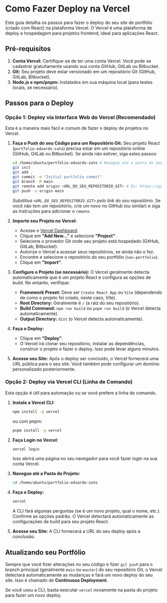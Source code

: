 # Como Fazer Deploy na Vercel

Este guia detalha os passos para fazer o deploy do seu site de portfólio (criado com React) na plataforma Vercel. O Vercel é uma plataforma de deploy e hospedagem para projetos frontend, ideal para aplicações React.

## Pré-requisitos

1.  **Conta Vercel:** Certifique-se de ter uma conta Vercel. Você pode se cadastrar gratuitamente usando sua conta GitHub, GitLab ou Bitbucket.
2.  **Git:** Seu projeto deve estar versionado em um repositório Git (GitHub, GitLab, Bitbucket).
3.  **Node.js e npm/pnpm:** Instalados em sua máquina local (para testes locais, se necessário).

## Passos para o Deploy

### Opção 1: Deploy via Interface Web do Vercel (Recomendado)

Esta é a maneira mais fácil e comum de fazer o deploy de projetos no Vercel.

1.  **Faça o Push do seu Código para um Repositório Git:**
    Seu projeto React (`portfolio-eduardo-sato`) precisa estar em um repositório online (GitHub, GitLab ou Bitbucket). Se ainda não estiver, siga estes passos:
    ```bash
    cd /home/ubuntu/portfolio-eduardo-sato # Navegue até a pasta do seu projeto
    git init
    git add .
    git commit -m "Initial portfolio commit"
    git branch -M main
    git remote add origin <URL_DO_SEU_REPOSITORIO_GIT> # Ex: https://github.com/seu-usuario/seu-portfolio.git
    git push -u origin main
    ```
    *Substitua `<URL_DO_SEU_REPOSITORIO_GIT>` pelo link do seu repositório.* Se você não tem um repositório, crie um novo no GitHub (ou similar) e siga as instruções para adicionar o `remote`.

2.  **Importe seu Projeto no Vercel:**
    *   Acesse o [Vercel Dashboard](https://vercel.com/dashboard).
    *   Clique em **"Add New..."** e selecione **"Project"**.
    *   Selecione o provedor Git onde seu projeto está hospedado (GitHub, GitLab, Bitbucket).
    *   Autorize o Vercel a acessar seus repositórios, se ainda não o fez.
    *   Encontre e selecione o repositório do seu portfólio (`seu-portfolio`).
    *   Clique em **"Import"**.

3.  **Configure o Projeto (se necessário):**
    O Vercel geralmente detecta automaticamente que é um projeto React e configura as opções de build. No entanto, verifique:
    *   **Framework Preset:** Deve ser `Create React App` ou `Vite` (dependendo de como o projeto foi criado, neste caso, Vite).
    *   **Root Directory:** Geralmente é `/` (a raiz do seu repositório).
    *   **Build Command:** `npm run build` ou `pnpm run build` (o Vercel detecta automaticamente).
    *   **Output Directory:** `dist` (o Vercel detecta automaticamente).

4.  **Faça o Deploy:**
    *   Clique em **"Deploy"**.
    *   O Vercel irá clonar seu repositório, instalar as dependências, construir o projeto e fazer o deploy. Isso pode levar alguns minutos.

5.  **Acesse seu Site:**
    Após o deploy ser concluído, o Vercel fornecerá uma URL pública para o seu site. Você também pode configurar um domínio personalizado posteriormente.

### Opção 2: Deploy via Vercel CLI (Linha de Comando)

Esta opção é útil para automação ou se você prefere a linha de comando.

1.  **Instale a Vercel CLI:**
    ```bash
    npm install -g vercel
    ```
    ou com pnpm:
    ```bash
    pnpm install -g vercel
    ```

2.  **Faça Login no Vercel:**
    ```bash
    vercel login
    ```
    Isso abrirá uma página no seu navegador para você fazer login na sua conta Vercel.

3.  **Navegue até a Pasta do Projeto:**
    ```bash
    cd /home/ubuntu/portfolio-eduardo-sato
    ```

4.  **Faça o Deploy:**
    ```bash
    vercel
    ```
    A CLI fará algumas perguntas (se é um novo projeto, qual o nome, etc.). Confirme as opções padrão. O Vercel detectará automaticamente as configurações de build para seu projeto React.

5.  **Acesse seu Site:**
    A CLI fornecerá a URL do seu deploy após a conclusão.

## Atualizando seu Portfólio

Sempre que você fizer alterações no seu código e fizer `git push` para o branch principal (geralmente `main` ou `master`) do seu repositório Git, o Vercel detectará automaticamente as mudanças e fará um novo deploy do seu site. Isso é chamado de **Continuous Deployment**.

Se você usou a CLI, basta executar `vercel` novamente na pasta do projeto para fazer um novo deploy.

